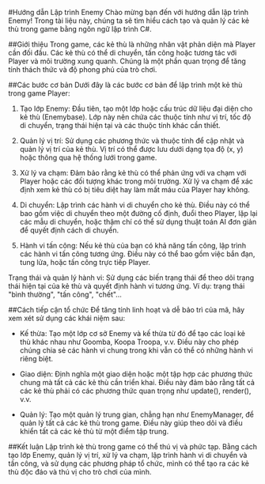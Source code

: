 #Hướng dẫn Lập trình Enemy
Chào mừng bạn đến với hướng dẫn lập trình Enemy! Trong tài liệu này, chúng ta sẽ tìm hiểu cách tạo và quản lý các kẻ thù trong game  bằng ngôn ngữ lập trình C#.

##Giới thiệu
Trong game, các kẻ thù là những nhân vật phản diện mà Player cần đối đầu. Các kẻ thù có thể di chuyển, tấn công hoặc tương tác với Player và môi trường xung quanh. Chúng là một phần quan trọng để tăng tính thách thức và độ phong phú của trò chơi.

##Các bước cơ bản
Dưới đây là các bước cơ bản để lập trình một kẻ thù trong game Player:

1. Tạo lớp Enemy: Đầu tiên, tạo một lớp hoặc cấu trúc dữ liệu đại diện cho kẻ thù (Enemybase). Lớp này nên chứa các thuộc tính như vị trí, tốc độ di chuyển, trạng thái hiện tại và các thuộc tính khác cần thiết.

2. Quản lý vị trí: Sử dụng các phương thức và thuộc tính để cập nhật và quản lý vị trí của kẻ thù. Vị trí có thể được lưu dưới dạng tọa độ (x, y) hoặc thông qua hệ thống lưới trong game.

3. Xử lý va chạm: Đảm bảo rằng kẻ thù có thể phản ứng với va chạm với Player hoặc các đối tượng khác trong môi trường. Xử lý va chạm để xác định xem kẻ thù có bị tiêu diệt hay làm mất máu của Player hay không.

4. Di chuyển: Lập trình các hành vi di chuyển cho kẻ thù. Điều này có thể bao gồm việc di chuyển theo một đường cố định, đuổi theo Player, lặp lại các mẫu di chuyển, hoặc thậm chí có thể sử dụng thuật toán AI đơn giản để quyết định cách di chuyển.

5. Hành vi tấn công: Nếu kẻ thù của bạn có khả năng tấn công, lập trình các hành vi tấn công tương ứng. Điều này có thể bao gồm việc bắn đạn, tung lửa, hoặc tấn công trực tiếp Player.

Trạng thái và quản lý hành vi: Sử dụng các biến trạng thái để theo dõi trạng thái hiện tại của kẻ thù và quyết định hành vi tương ứng. Ví dụ: trạng thái "bình thường", "tấn công", "chết"...


##Cách tiếp cận tổ chức
Để tăng tính linh hoạt và dễ bảo trì của mã, hãy xem xét sử dụng các khái niệm sau:

- Kế thừa: Tạo một lớp cơ sở Enemy và kế thừa từ đó để tạo các loại kẻ thù khác nhau như Goomba, Koopa Troopa, v.v. Điều này cho phép chúng chia sẻ các hành vi chung trong khi vẫn có thể có những hành vi riêng biệt.

- Giao diện: Định nghĩa một giao diện hoặc một tập hợp các phương thức chung mà tất cả các kẻ thù cần triển khai. Điều này đảm bảo rằng tất cả các kẻ thù phải có các phương thức quan trọng như update(), render(), v.v.

- Quản lý: Tạo một quản lý trung gian, chẳng hạn như EnemyManager, để quản lý tất cả các kẻ thù trong game. Điều này giúp theo dõi và điều khiển tất cả các kẻ thù từ một điểm tập trung.


##Kết luận
Lập trình kẻ thù trong game có thể thú vị và phức tạp. Bằng cách tạo lớp Enemy, quản lý vị trí, xử lý va chạm, lập trình hành vi di chuyển và tấn công, và sử dụng các phương pháp tổ chức, mình có thể tạo ra các kẻ thù độc đáo và thú vị cho trò chơi của mình.
